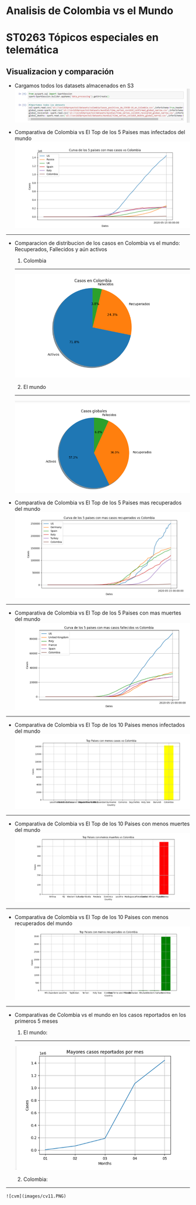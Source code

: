 # Analisis de Colombia vs el Mundo

# ST0263 Tópicos especiales en telemática


## Visualizacion y comparación 
  
  * Cargamos todos los datasets almacenados en S3
 ![cvm](images/cvm1.PNG)

  * Comparativa de Colombia vs El Top de los 5 Paises mas infectados del mundo
   ![cvm](images/cvm2.PNG)
  -----------------------------------------
  
  * Comparacion de distribucion de los casos en Colombia vs el mundo: Recuperados, Fallecidos y aún activos
    1. Colombia
    
    ---------------------------------------
    ![cvm](images/cvm3.PNG)
    
  
    2. El mundo
    -------------------------------
    ![cvm](images/cvm4.PNG)

  
  * Comparativa de Colombia vs El Top de los 5 Paises mas recuperados del mundo
  ![cvm](images/cvm5.PNG)
  -------------------------------------------
  
  * Comparativa de Colombia vs El Top de los 5 Paises con mas muertes del mundo
  ![cvm](images/cvm6.PNG)
  -------------------------------------------
  
  * Comparativa de Colombia vs El Top de los 10 Paises menos infectados del mundo
  ![cvm](images/cvm7.PNG)
  -------------------------------------------
  
  * Comparativa de Colombia vs El Top de los 10 Paises con menos muertes del mundo
  ![cvm](images/cvm8.PNG)
  -------------------------------------------
  
  * Comparativa de Colombia vs El Top de los 10 Paises con menos recuperados del mundo
  ![cvm](images/cvm9.PNG)
  -------------------------------------------
  
  * Comparativas de Colombia vs el mundo en los casos reportados en los primeros 5 meses
    1. El mundo: 
      -------------------------------------------
    ![cvm](images/cvm10.PNG)
    

    2. Colombia:
       
  -------------------------------------------
    ![cvm](images/cv11.PNG)
 
  
  
